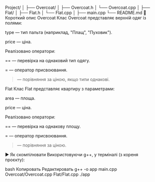 Project/
│
├── Overcoat/
│   ├── Overcoat.h
│   └── Overcoat.cpp
│
├── Flat/
│   ├── Flat.h
│   └── Flat.cpp
│
├── main.cpp
└── README.md
📌 Короткий опис
Overcoat
Клас Overcoat представляє верхній одяг із полями:

type — тип пальта (наприклад, "Плащ", "Пуховик").

price — ціна.

Реалізовано оператори:

== — перевірка на однаковий тип одягу.

= — оператор присвоювання.

> — порівняння за ціною, якщо типи однакові.

Flat
Клас Flat представляє квартиру з параметрами:

area — площа.

price — ціна.

Реалізовано оператори:

== — перевірка на однакову площу.

= — оператор присвоювання.

> — порівняння за ціною.

▶️ Як скомпілювати
Використовуючи g++, у терміналі (з кореня проєкту):

bash
Копировать
Редактировать
g++ -o app main.cpp Overcoat/Overcoat.cpp Flat/Flat.cpp
./app
